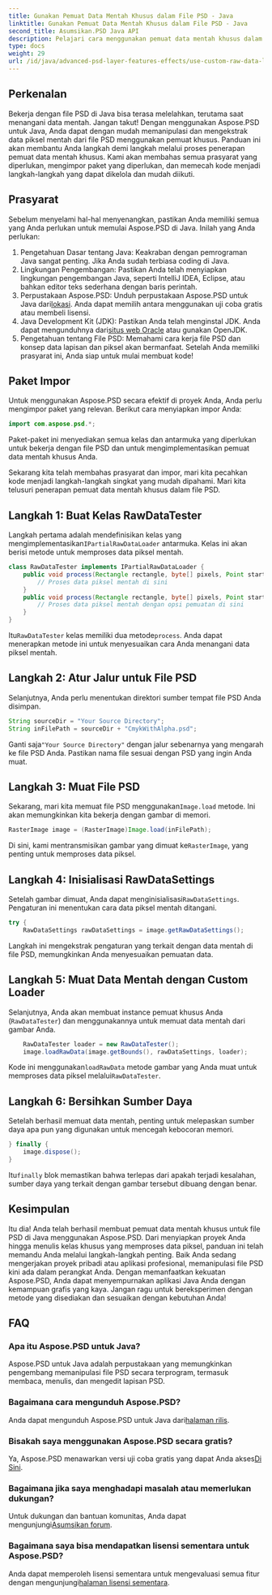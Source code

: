 ```yaml
---
title: Gunakan Pemuat Data Mentah Khusus dalam File PSD - Java
linktitle: Gunakan Pemuat Data Mentah Khusus dalam File PSD - Java
second_title: Asumsikan.PSD Java API
description: Pelajari cara menggunakan pemuat data mentah khusus dalam file PSD dengan Java! Panduan langkah demi langkah ini mencakup semuanya mulai dari penyiapan hingga pembersihan sumber daya.
type: docs
weight: 29
url: /id/java/advanced-psd-layer-features-effects/use-custom-raw-data-loader-psd-files/
---
```

## Perkenalan
Bekerja dengan file PSD di Java bisa terasa melelahkan, terutama saat menangani data mentah. Jangan takut! Dengan menggunakan Aspose.PSD untuk Java, Anda dapat dengan mudah memanipulasi dan mengekstrak data piksel mentah dari file PSD menggunakan pemuat khusus. Panduan ini akan membantu Anda langkah demi langkah melalui proses penerapan pemuat data mentah khusus. Kami akan membahas semua prasyarat yang diperlukan, mengimpor paket yang diperlukan, dan memecah kode menjadi langkah-langkah yang dapat dikelola dan mudah diikuti.
## Prasyarat
Sebelum menyelami hal-hal menyenangkan, pastikan Anda memiliki semua yang Anda perlukan untuk memulai Aspose.PSD di Java. Inilah yang Anda perlukan:
1. Pengetahuan Dasar tentang Java: Keakraban dengan pemrograman Java sangat penting. Jika Anda sudah terbiasa coding di Java.
2. Lingkungan Pengembangan: Pastikan Anda telah menyiapkan lingkungan pengembangan Java, seperti IntelliJ IDEA, Eclipse, atau bahkan editor teks sederhana dengan baris perintah.
3.  Perpustakaan Aspose.PSD: Unduh perpustakaan Aspose.PSD untuk Java dari[lokasi](https://releases.aspose.com/psd/java/). Anda dapat memilih antara menggunakan uji coba gratis atau membeli lisensi.
4. Java Development Kit (JDK): Pastikan Anda telah menginstal JDK. Anda dapat mengunduhnya dari[situs web Oracle](https://www.oracle.com/java/technologies/javase-jdk11-downloads.html) atau gunakan OpenJDK.
5. Pengetahuan tentang File PSD: Memahami cara kerja file PSD dan konsep data lapisan dan piksel akan bermanfaat.
Setelah Anda memiliki prasyarat ini, Anda siap untuk mulai membuat kode!

## Paket Impor
Untuk menggunakan Aspose.PSD secara efektif di proyek Anda, Anda perlu mengimpor paket yang relevan. Berikut cara menyiapkan impor Anda:
```java
import com.aspose.psd.*;
```
Paket-paket ini menyediakan semua kelas dan antarmuka yang diperlukan untuk bekerja dengan file PSD dan untuk mengimplementasikan pemuat data mentah khusus Anda.

Sekarang kita telah membahas prasyarat dan impor, mari kita pecahkan kode menjadi langkah-langkah singkat yang mudah dipahami. Mari kita telusuri penerapan pemuat data mentah khusus dalam file PSD.
## Langkah 1: Buat Kelas RawDataTester
 Langkah pertama adalah mendefinisikan kelas yang mengimplementasikan`IPartialRawDataLoader` antarmuka. Kelas ini akan berisi metode untuk memproses data piksel mentah.
```java
class RawDataTester implements IPartialRawDataLoader {
    public void process(Rectangle rectangle, byte[] pixels, Point start, Point end) {
        // Proses data piksel mentah di sini
    }
    public void process(Rectangle rectangle, byte[] pixels, Point start, Point end, LoadOptions loadOptions) {
        // Proses data piksel mentah dengan opsi pemuatan di sini
    }
}
```
 Itu`RawDataTester` kelas memiliki dua metode`process`. Anda dapat menerapkan metode ini untuk menyesuaikan cara Anda menangani data piksel mentah. 
## Langkah 2: Atur Jalur untuk File PSD
Selanjutnya, Anda perlu menentukan direktori sumber tempat file PSD Anda disimpan.
```java
String sourceDir = "Your Source Directory";
String inFilePath = sourceDir + "CmykWithAlpha.psd";
```
 Ganti saja`"Your Source Directory"` dengan jalur sebenarnya yang mengarah ke file PSD Anda. Pastikan nama file sesuai dengan PSD yang ingin Anda muat.
## Langkah 3: Muat File PSD
 Sekarang, mari kita memuat file PSD menggunakan`Image.load` metode. Ini akan memungkinkan kita bekerja dengan gambar di memori.
```java
RasterImage image = (RasterImage)Image.load(inFilePath);
```
Di sini, kami mentransmisikan gambar yang dimuat ke`RasterImage`, yang penting untuk memproses data piksel.
## Langkah 4: Inisialisasi RawDataSettings
 Setelah gambar dimuat, Anda dapat menginisialisasi`RawDataSettings`. Pengaturan ini menentukan cara data piksel mentah ditangani.
```java
try {
    RawDataSettings rawDataSettings = image.getRawDataSettings();
```
Langkah ini mengekstrak pengaturan yang terkait dengan data mentah di file PSD, memungkinkan Anda menyesuaikan pemuatan data.
## Langkah 5: Muat Data Mentah dengan Custom Loader
Selanjutnya, Anda akan membuat instance pemuat khusus Anda (`RawDataTester`) dan menggunakannya untuk memuat data mentah dari gambar Anda.
```java
    RawDataTester loader = new RawDataTester();
    image.loadRawData(image.getBounds(), rawDataSettings, loader);
```
 Kode ini menggunakan`loadRawData` metode gambar yang Anda muat untuk memproses data piksel melalui`RawDataTester`.
## Langkah 6: Bersihkan Sumber Daya
Setelah berhasil memuat data mentah, penting untuk melepaskan sumber daya apa pun yang digunakan untuk mencegah kebocoran memori.
```java
} finally {
    image.dispose();
}
```
 Itu`finally` blok memastikan bahwa terlepas dari apakah terjadi kesalahan, sumber daya yang terkait dengan gambar tersebut dibuang dengan benar.

## Kesimpulan
Itu dia! Anda telah berhasil membuat pemuat data mentah khusus untuk file PSD di Java menggunakan Aspose.PSD. Dari menyiapkan proyek Anda hingga menulis kelas khusus yang memproses data piksel, panduan ini telah memandu Anda melalui langkah-langkah penting. Baik Anda sedang mengerjakan proyek pribadi atau aplikasi profesional, memanipulasi file PSD kini ada dalam perangkat Anda.
Dengan memanfaatkan kekuatan Aspose.PSD, Anda dapat menyempurnakan aplikasi Java Anda dengan kemampuan grafis yang kaya. Jangan ragu untuk bereksperimen dengan metode yang disediakan dan sesuaikan dengan kebutuhan Anda!

## FAQ
### Apa itu Aspose.PSD untuk Java?  
Aspose.PSD untuk Java adalah perpustakaan yang memungkinkan pengembang memanipulasi file PSD secara terprogram, termasuk membaca, menulis, dan mengedit lapisan PSD.
### Bagaimana cara mengunduh Aspose.PSD?  
 Anda dapat mengunduh Aspose.PSD untuk Java dari[halaman rilis](https://releases.aspose.com/psd/java/).
### Bisakah saya menggunakan Aspose.PSD secara gratis?  
 Ya, Aspose.PSD menawarkan versi uji coba gratis yang dapat Anda akses[Di Sini](https://releases.aspose.com/).
### Bagaimana jika saya menghadapi masalah atau memerlukan dukungan?  
 Untuk dukungan dan bantuan komunitas, Anda dapat mengunjungi[Asumsikan forum](https://forum.aspose.com/c/psd/34).
### Bagaimana saya bisa mendapatkan lisensi sementara untuk Aspose.PSD?  
Anda dapat memperoleh lisensi sementara untuk mengevaluasi semua fitur dengan mengunjungi[halaman lisensi sementara](https://purchase.aspose.com/temporary-license/).